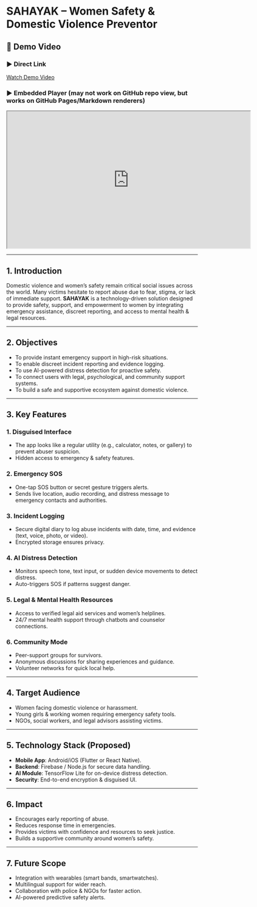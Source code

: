 # SAHAYAK – Women Safety & Domestic Violence Preventor

## 🎥 Demo Video
### ▶️ Direct Link
[Watch Demo Video](https://drive.google.com/file/d/1UqwAp9bJtG2hi73QJ_TEvq4S3kdiYpV3/view?usp=sharing)

### ▶️ Embedded Player (may not work on GitHub repo view, but works on GitHub Pages/Markdown renderers)

<iframe src="https://drive.google.com/file/d/1UqwAp9bJtG2hi73QJ_TEvq4S3kdiYpV3/preview" width="640" height="360" allow="autoplay"></iframe>

---

## 1. Introduction
Domestic violence and women’s safety remain critical social issues across the world. Many victims hesitate to report abuse due to fear, stigma, or lack of immediate support. **SAHAYAK** is a technology-driven solution designed to provide safety, support, and empowerment to women by integrating emergency assistance, discreet reporting, and access to mental health & legal resources.

---

## 2. Objectives
- To provide instant emergency support in high-risk situations.  
- To enable discreet incident reporting and evidence logging.  
- To use AI-powered distress detection for proactive safety.  
- To connect users with legal, psychological, and community support systems.  
- To build a safe and supportive ecosystem against domestic violence.  

---

## 3. Key Features
### 1. Disguised Interface
- The app looks like a regular utility (e.g., calculator, notes, or gallery) to prevent abuser suspicion.  
- Hidden access to emergency & safety features.  

### 2. Emergency SOS
- One-tap SOS button or secret gesture triggers alerts.  
- Sends live location, audio recording, and distress message to emergency contacts and authorities.  

### 3. Incident Logging
- Secure digital diary to log abuse incidents with date, time, and evidence (text, voice, photo, or video).  
- Encrypted storage ensures privacy.  

### 4. AI Distress Detection
- Monitors speech tone, text input, or sudden device movements to detect distress.  
- Auto-triggers SOS if patterns suggest danger.  

### 5. Legal & Mental Health Resources
- Access to verified legal aid services and women’s helplines.  
- 24/7 mental health support through chatbots and counselor connections.  

### 6. Community Mode
- Peer-support groups for survivors.  
- Anonymous discussions for sharing experiences and guidance.  
- Volunteer networks for quick local help.  

---

## 4. Target Audience
- Women facing domestic violence or harassment.  
- Young girls & working women requiring emergency safety tools.  
- NGOs, social workers, and legal advisors assisting victims.  

---

## 5. Technology Stack (Proposed)
- **Mobile App**: Android/iOS (Flutter or React Native).  
- **Backend**: Firebase / Node.js for secure data handling.  
- **AI Module**: TensorFlow Lite for on-device distress detection.  
- **Security**: End-to-end encryption & disguised UI.  

---

## 6. Impact
- Encourages early reporting of abuse.  
- Reduces response time in emergencies.  
- Provides victims with confidence and resources to seek justice.  
- Builds a supportive community around women’s safety.  

---

## 7. Future Scope
- Integration with wearables (smart bands, smartwatches).  
- Multilingual support for wider reach.  
- Collaboration with police & NGOs for faster action.  
- AI-powered predictive safety alerts.  
